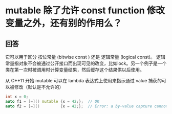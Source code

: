 # mutable 除了允许 const function 修改变量之外，还有别的作用么？

## 回答

它可以用于区分 按位常量 (bitwise const ) 还是 逻辑常量 (logical const)。 逻辑常量指对象不会被通过公开接口而出现可见的改变，比如lock。另一个例子是一个类在第一次时被调用时计算变量结果，然后缓存这个结果供以后使用。

从 C++11 开始 mutable 可以在 lambda 表达式上使用来指示通过 value 捕获的可以被修改（默认是不允许的）

```C++
int x = 0;
auto f1 = [=]() mutable {x = 42;};  // OK
auto f2 = [=]()         {x = 42;};  // Error: a by-value capture cannot be modified in a non-mutable lambda
```
